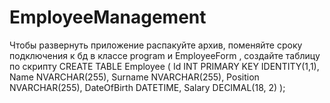 # EmployeeManagement

Чтобы развернуть приложение распакуйте архив, поменяйте сроку подключения к бд в классе program и EmployeeForm , создайте таблицу по скрипту 
CREATE TABLE Employee
(
    Id INT PRIMARY KEY IDENTITY(1,1),
    Name NVARCHAR(255),
    Surname NVARCHAR(255),
    Position NVARCHAR(255),
    DateOfBirth DATETIME,
    Salary DECIMAL(18, 2)
);

 
